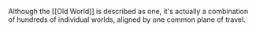 Although the [[Old World]] is described as one, it's actually a combination of hundreds of individual worlds, aligned by one common plane of travel.